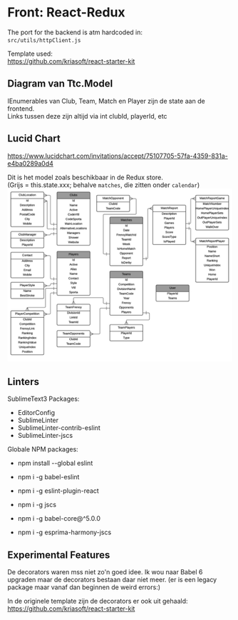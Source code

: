 Front: React-Redux
==================

The port for the backend is atm hardcoded in:  
`src/utils/httpClient.js`

Template used:  
https://github.com/kriasoft/react-starter-kit

Diagram van Ttc.Model
---------------------
IEnumerables van Club, Team, Match en Player zijn de state aan de frontend.  
Links tussen deze zijn altijd via int clubId, playerId, etc

Lucid Chart
-----------
https://www.lucidchart.com/invitations/accept/75107705-57fa-4359-831a-e4ba0289a0d4

Dit is het model zoals beschikbaar in de Redux store.  
(Grijs = this.state.xxx; behalve `matches`, die zitten onder `calendar`)  
![Backend TTC.Model](ModelDiagram.png)


Linters
-------
SublimeText3 Packages:  
- EditorConfig
- SublimeLinter
- SublimeLinter-contrib-eslint
- SublimeLinter-jscs

Globale NPM packages:  
- npm install --global eslint
- npm i -g babel-eslint
- npm i -g eslint-plugin-react


- npm i -g jscs
- npm i -g babel-core@^5.0.0
- npm i -g esprima-harmony-jscs

Experimental Features
---------------------
De decorators waren mss niet zo'n goed idee.
Ik wou naar Babel 6 upgraden maar de decorators bestaan daar niet meer.
(er is een legacy package maar vanaf dan beginnen de weird errors:)

In de originele template zijn de decorators er ook uit gehaald:  
https://github.com/kriasoft/react-starter-kit